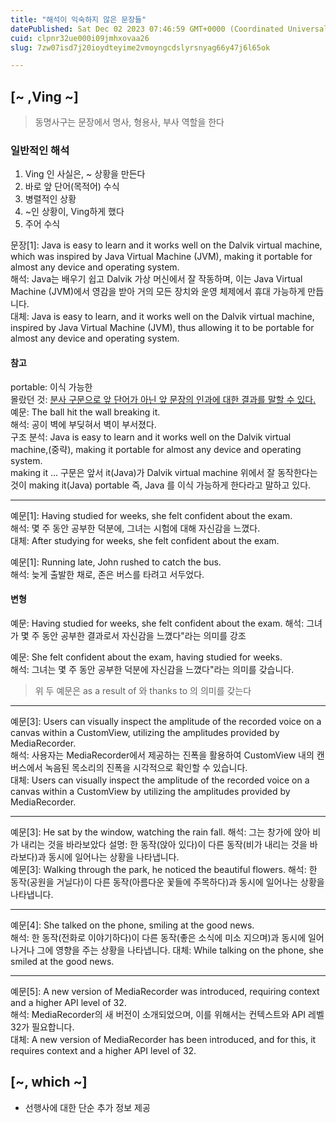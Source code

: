```yaml
---
title: "해석이 익숙하지 않은 문장들"
datePublished: Sat Dec 02 2023 07:46:59 GMT+0000 (Coordinated Universal Time)
cuid: clpnr32ue000i09jmhxovaa26
slug: 7zw07isd7j20ioydteyime2vmoyngcdslyrsnyag66y47j6l65ok

---
```


## [~ ,Ving ~]

> 동명사구는 문장에서 명사, 형용사, 부사 역할을 한다

### 일반적인 해석
1. Ving 인 사실은, ~ 상황을 만든다
2. 바로 앞 단어(목적어) 수식
3. 병렬적인 상황
4. ~인 상황이, Ving하게 했다
5. 주어 수식 

문장[1]: Java is easy to learn and it works well on the Dalvik virtual machine, which was inspired by Java Virtual Machine (JVM), making it portable for almost any device and operating system.  
해석: Java는 배우기 쉽고 Dalvik 가상 머신에서 잘 작동하며, 이는 Java Virtual Machine (JVM)에서 영감을 받아 거의 모든 장치와 운영 체제에서 휴대 가능하게 만듭니다.  
대체: Java is easy to learn, and it works well on the Dalvik virtual machine, inspired by Java Virtual Machine (JVM), thus allowing it to be portable for almost any device and operating system.

#### 참고
portable: 이식 가능한  
몰랐던 것: <u>분사 구문으로 앞 단어가 아닌 앞 문장의 인과에 대한 결과를 말할 수 있다.</u>  
예문: The ball hit the wall breaking it.  
해석: 공이 벽에 부딪혀서 벽이 부서졌다.  
구조 분석: Java is easy to learn and it works well on the Dalvik virtual machine,(중략), making it portable for almost any device and operating system.  
making it ... 구문은 앞서 it(Java)가 Dalvik virtual machine 위에서 잘 동작한다는 것이 making it(Java) portable 즉, Java 를 이식 가능하게 한다라고 말하고 있다.

---

예문[1]: Having studied for weeks, she felt confident about the exam.  
해석: 몇 주 동안 공부한 덕분에, 그녀는 시험에 대해 자신감을 느꼈다.  
대체: After studying for weeks, she felt confident about the exam.  

예문[1]: Running late, John rushed to catch the bus.  
해석: 늦게 출발한 채로, 존은 버스를 타려고 서두었다.

#### 변형
예문: Having studied for weeks, she felt confident about the exam.
해석: 그녀가 몇 주 동안 공부한 결과로서 자신감을 느꼈다"라는 의미를 강조  

예문: She felt confident about the exam, having studied for weeks.  
해석: 그녀는 몇 주 동안 공부한 덕분에 자신감을 느꼈다"라는 의미를 갖습니다.

> 위 두 예문은 as a result of 와 thanks to 의 의미를 갖는다

--- 
예문[3]: Users can visually inspect the amplitude of the recorded voice on a canvas within a CustomView, utilizing the amplitudes provided by MediaRecorder.  
해석: 사용자는 MediaRecorder에서 제공하는 진폭을 활용하여 CustomView 내의 캔버스에서 녹음된 목소리의 진폭을 시각적으로 확인할 수 있습니다.  
대체: Users can visually inspect the amplitude of the recorded voice on a canvas within a CustomView by utilizing the amplitudes provided by MediaRecorder.  

---
예문[3]: He sat by the window, watching the rain fall.
해석: 그는 창가에 앉아 비가 내리는 것을 바라보았다
설명: 한 동작(앉아 있다)이 다른 동작(비가 내리는 것을 바라보다)과 동시에 일어나는 상황을 나타냅니다.  
예문[3]: Walking through the park, he noticed the beautiful flowers.
해석: 한 동작(공원을 거닐다)이 다른 동작(아름다운 꽃들에 주목하다)과 동시에 일어나는 상황을 나타냅니다.

---
예문[4]: She talked on the phone, smiling at the good news.  
해석: 한 동작(전화로 이야기하다)이 다른 동작(좋은 소식에 미소 지으며)과 동시에 일어나거나 그에 영향을 주는 상황을 나타냅니다.
대체: While talking on the phone, she smiled at the good news.  

---
예문[5]: A new version of MediaRecorder was introduced, requiring context and a higher API level of 32.  
해석: MediaRecorder의 새 버전이 소개되었으며, 이를 위해서는 컨텍스트와 API 레벨 32가 필요합니다.  
대체: A new version of MediaRecorder has been introduced, and for this, it requires context and a higher API level of 32.

## [~, which ~]
- 선행사에 대한 단순 추가 정보 제공



